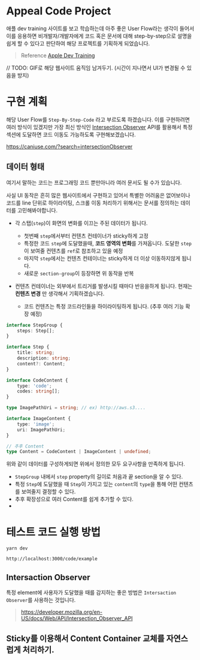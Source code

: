 # Appeal Code Project

애플 dev training 사이트를 보고 학습하는데 아주 좋은 User Flow라는 생각이 들어서 이를 응용하면 비개발자/개발자에게 코드 혹은 문서에 대해 step-by-step으로 설명을 쉽게 할 수 있다고 판단하여 해당 프로젝트를 기획하게 되었습니다.

> Reference [Apple Dev Training](https://developer.apple.com/tutorials/app-dev-training/displaying-data-in-a-list)

// TODO: GIF로 해당 웹사이트 움직임 남겨두기. (시간이 지나면서 UI가 변경될 수 있음을 방지)

# 구현 계획

해당 User Flow를 `Step-By-Step-Code` 라고 부르도록 하겠습니다. 이를 구현하려면 여러 방식이 있겠지만 가장 최신 방식인 [Intersection Observer](https://developer.mozilla.org/en-US/docs/Web/API/Intersection_Observer_API) API를 활용해서 특정 섹션에 도달하면 코드 이동도 가능하도록 구현해보겠습니다.

https://caniuse.com/?search=intersectionObserver

## 데이터 형태

여기서 말하는 코드는 프로그래밍 코드 뿐만아니라 여러 문서도 될 수가 있습니다.

사실 UI 동작은 흔히 많은 웹사이트에서 구현하고 있어서 특별한 어려움은 없어보이나 코드를 line 단위로 하이라이팅, 스크롤 이동 처리하기 위해서는 문서를 정의하는 데이터를 고민해봐야합니다.

-   각 스탭(`step`)이 화면의 변화를 이끄는 주된 데이터가 됩니다.

    -   첫번째 `step`에서부터 컨텐츠 컨테이너가 sticky하게 고정
    -   특정한 코드 `step`에 도달했을때, **코드 영역의 변화**를 가져옵니다. 도달한 `step`이 보여줄 컨텐츠를 `ref`로 참조하고 있을 예정
    -   마지막 `step`에서는 컨텐츠 컨테이너는 sticky하게 더 이상 이동하지않게 됩니다.
    -   새로운 `section-group`이 등장하면 위 동작을 반복

-   컨텐츠 컨테이너는 외부에서 트리거를 발생시킬 때마다 반응을하게 됩니다. 현재는 **컨텐츠 변경** 만 생각해서 기획하겠습니다.
    -   코드 컨텐츠는 특정 코드라인들을 하이라이팅하게 됩니다. (추후 여러 기능 확장 예정)

```typescript
interface StepGroup {
    steps: Step[];
}

interface Step {
    title: string;
    description: string;
    content?: Content;
}

interface CodeContent {
    type: 'code';
    codes: string[];
}

type ImagePathUri = string; // ex) http://aws.s3....

interface ImageContent {
    type: 'image';
    uri: ImagePathUri;
}

// 추후 Content
type Content = CodeContent | ImageContent | undefined;
```

위와 같이 데이터를 구성하게되면 위에서 정의한 모두 요구사항을 만족하게 됩니다.

-   `StepGroup` 내에서 `step` property의 길이로 처음과 끝 section을 알 수 있다.
-   특정 `Step`에 도달했을 때 `Step`이 가지고 있는 `content`의 `type`을 통해 어떤 컨텐츠를 보여줄지 결정할 수 있다.
-   추후 확장성으로 여러 Content를 쉽게 추가할 수 있다.
-

# 테스트 코드 실행 방법

```
yarn dev
```

`http://localhost:3000/code/example`

## Intersaction Observer

특정 element에 사용자가 도달했을 때를 감지하는 좋은 방법은 `Intersaction Observer`를 사용하는 것입니다.

> https://developer.mozilla.org/en-US/docs/Web/API/Intersection_Observer_API

## Sticky를 이용해서 Content Container 교체를 자연스럽게 처리하기.
